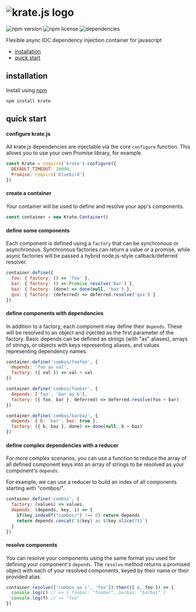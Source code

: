 # ![krate.js logo](http://i.imgur.com/krjQPnU.png)
![npm version](https://img.shields.io/npm/v/krate.svg)
![npm license](https://img.shields.io/npm/l/krate.svg)
![dependencies](https://david-dm.org/christianbradley/krate.png)

Flexible async IOC dependency injection container for javascript

* [installation](#installation)
* [quick start](#quick-start)

## installation

Install using [npm](http://npmjs.org)

```
npm install krate
```

## quick start

#### configure krate.js

All krate.js dependencies are injectable via the core `configure` function.
This allows you to use your own Promise library, for example.

```js
const Krate = require('krate').configure({
  DEFAULT_TIMEOUT: 10000,
  Promise: require('bluebird')
})
```


#### create a container

Your container will be used to define and resolve your app's components.

```js
const container = new Krate.Container()
```

#### define some components

Each component is defined using a `factory` that can be synchronous or asynchronous.
Synchronous factories can return a value or a promise, while async factories will be passed
a hybrid node.js-style callback/deferred resolver.

```js
container.define({
  foo: { factory: () => 'foo' },
  bar: { factory: () => Promise.resolve('bar') },
  baz: { factory: (done) => done(null, 'baz') },
  qux: { factory: (deferred) => deferred.resolve('qux') }
})
```

#### define components with dependencies

In addition to a factory, each component may define their `depends`. These will be resolved to an object and injected as the first parameter of the factory. Basic depends can be defined as strings (with "as" aliases), arrays of strings, or objects with keys representing aliases, and values representing dependency names.

```js
container.define('combos/foofoo', {
  depends: 'foo as val',
  factory: ({ val }) => val + val
})

container.define('combos/foobar', {
  depends: ['foo', 'bar as b'],
  factory: ({ foo, bar }, deferred) => deferred.resolve(foo + bar)
})

container.define('combos/barbaz', {
  depends: { b: 'bar', baz: true },
  factory: ({ b, baz }, done) => done(null, b + baz)
})
```

#### define complex dependencies with a reducer

For more complex scenarios, you can use a function to reduce the array of all defined component keys into an array of strings to be resolved as your component's `depends`.

For example, we can use a reducer to build an index of all components starting with "combos/".

```js
container.define('combos', {
  factory: (values) => values,
  depends: (depends, key, i) => {
    if(key.indexOf("combos/") !== 0) return depends
    return depends.concat(`${key} as ${key.slice(7)}`)
  }
})
```

#### resolve components

You can resolve your components using the same format you used for defining
your component's `depends`. The `resolve` method returns a promised object
with each of your resolved components, keyed by their name or their provided alias.

```js
container.resolve(['combos as c', 'foo']).then(({ c, foo }) => {
  console.log(c) // => { foobar: "foobar", barbaz: "barbaz" }
  console.log(f) // => "foo"
})
```
